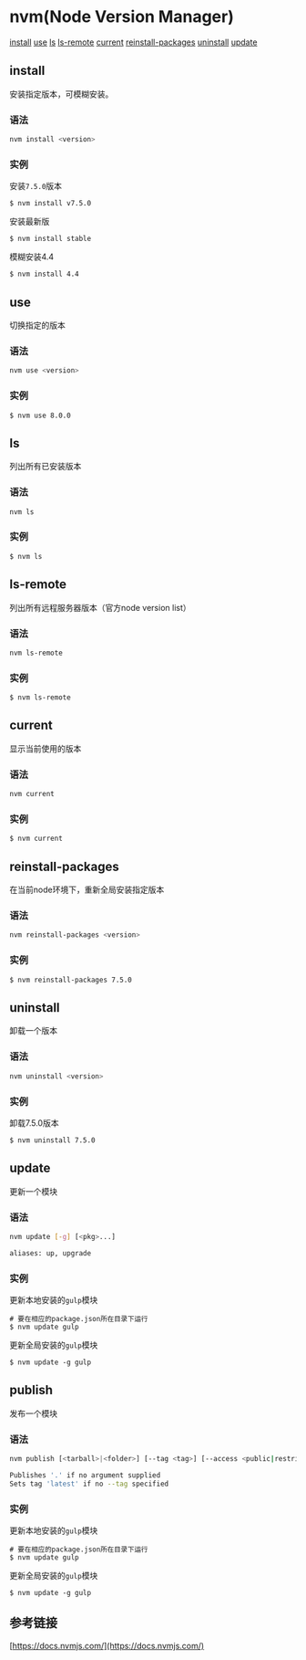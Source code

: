 
# nvm(Node Version Manager)

[install](#install) [use](#use) [ls](#ls) [ls-remote](#ls-remote) [current](#current) [reinstall-packages](#reinstall-packages) [uninstall](#uninstall) [update](#update) 


## install

安装指定版本，可模糊安装。

### 语法
```Bash
nvm install <version>
```

### 实例

安装`7.5.0`版本
```
$ nvm install v7.5.0
```

安装最新版
```
$ nvm install stable
```

模糊安装4.4
```
$ nvm install 4.4
```

## use

切换指定的版本

### 语法
```Bash
nvm use <version>
```

### 实例

```
$ nvm use 8.0.0
```

## ls

列出所有已安装版本

### 语法
```Bash
nvm ls
```

### 实例

```
$ nvm ls
```

## ls-remote

列出所有远程服务器版本（官方node version list）

### 语法
```Bash
nvm ls-remote
```

### 实例

```
$ nvm ls-remote
```

## current

显示当前使用的版本

### 语法
```Bash
nvm current
```

### 实例

```
$ nvm current
```

## reinstall-packages

在当前node环境下，重新全局安装指定版本

### 语法
```Bash
nvm reinstall-packages <version>
```

### 实例

```
$ nvm reinstall-packages 7.5.0
```

## uninstall

卸载一个版本

### 语法
```Bash
nvm uninstall <version>
```

### 实例

卸载7.5.0版本
```
$ nvm uninstall 7.5.0
```


## update

更新一个模块

### 语法
```Bash
nvm update [-g] [<pkg>...]

aliases: up, upgrade
```

### 实例

更新本地安装的`gulp`模块
```
# 要在相应的package.json所在目录下运行
$ nvm update gulp
```

更新全局安装的`gulp`模块
```
$ nvm update -g gulp
```

## publish

发布一个模块

### 语法

```Bash
nvm publish [<tarball>|<folder>] [--tag <tag>] [--access <public|restricted>]

Publishes '.' if no argument supplied
Sets tag 'latest' if no --tag specified
```

### 实例

更新本地安装的`gulp`模块

```
# 要在相应的package.json所在目录下运行
$ nvm update gulp
```

更新全局安装的`gulp`模块

```
$ nvm update -g gulp
```

## 参考链接

[https://docs.nvmjs.com/](https://docs.nvmjs.com/)  
